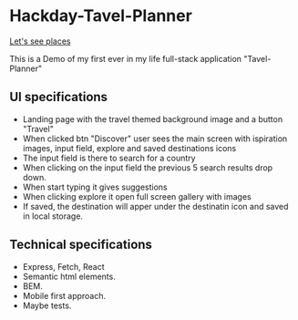 # Hackday-Tavel-Planner
[Let's see places]()

This is a Demo of my first ever in my life full-stack application "Tavel-Planner"

## UI specifications
* Landing page with the travel themed background image and a button "Travel"
* When clicked btn "Discover" user sees the main screen with ispiration images, input field, explore and saved destinations icons
* The input field is there to search for a country
* When clicking on the input field the previous 5 search results drop down. 
* When start typing it gives suggestions
* When clicking explore it open full screen gallery with images
* If saved, the destination will apper under the destinatin icon and saved in local storage.

## Technical specifications
* Express, Fetch, React
* Semantic html elements.
* BEM.
* Mobile first approach.
* Maybe tests.

